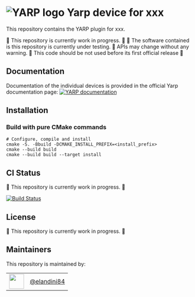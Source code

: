 ![YARP logo](doc/images/yarp-robot-24.png?raw=true "yarp-devices-azure-openai")
Yarp device for xxx
=====================

This repository contains the YARP plugin for xxx.

:construction: This repository is currently work in progress. :construction:
:construction: The software contained is this repository is currently under testing. :construction: APIs may change without any warning. :construction: This code should be not used before its first official release :construction:

Documentation
-------------

Documentation of the individual devices is provided in the official Yarp documentation page:
[![YARP documentation](https://img.shields.io/badge/Documentation-yarp.it-19c2d8.svg)](https://yarp.it/latest/group__dev__impl.html)


Installation
-------------

### Build with pure CMake commands

~~~
# Configure, compile and install
cmake -S. -Bbuild -DCMAKE_INSTALL_PREFIX=<install_prefix>
cmake --build build
cmake --build build --target install
~~~

CI Status
---------

:construction: This repository is currently work in progress. :construction:

[![Build Status](https://github.com/robotology/yarp-devices-azure-openai/workflows/CI%20Workflow/badge.svg)](https://github.com/robotology/yarp-devices-azure-openai/actions?query=workflow%3A%22CI+Workflow%22)

License
---------

:construction: This repository is currently work in progress. :construction:

Maintainers
--------------
This repository is maintained by:

| | |
|:---:|:---:|
| [<img src="https://github.com/elandini84.png" width="40">](https://github.com/elandini84) | [@elandini84](https://github.com/elandini84) |

